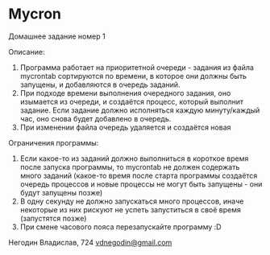 # Mycron

Домашнее задание номер 1

Описание:
  1) Программа работает на приоритетной очереди - задания из файла mycrontab сортируются по времени, в которое они должны быть запущены, и добавляются в очередь заданий.
  2) При подходе времени выполнения очередного задания, оно изымается из очереди, и создаётся процесс, который выполнит задание. Если задание должно исполняться каждую минуту/каждый час, оно снова будет добавлено в очередь.
  3) При изменении файла очередь удаляется и создаётся новая
  
Ограничения программы:
  1) Если какое-то из заданий должно выполниться в короткое время после запуска программы, то mycrontab не должен содержать много заданий (какое-то время после старта программы создаётся очередь процессов и новые процессы не могут быть запущены - они будут запущены позже)
  2) В одну секунду не должно запускаться много процессов, иначе некоторые из них рискуют не успеть запуститься в своё время (запустятся позже)
  3) При смене часового пояса перезапускайте программу :D

Негодин Владислав, 724
vdnegodin@gmail.com
